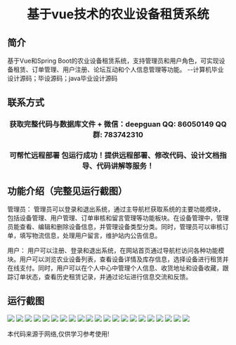 <p><h1 align="center">基于vue技术的农业设备租赁系统</h1></p>

## 简介
基于Vue和Spring Boot的农业设备租赁系统，支持管理员和用户角色，可实现设备租赁、订单管理、用户注册、论坛互动和个人信息管理等功能。    --计算机毕业设计源码；毕设源码；java毕业设计源码


## 联系方式
<p><h3 align="center">获取完整代码与数据库文件 + 微信：deepguan QQ: 86050149 QQ群: 783742310</h3></p>
<p><h3 align="center">可帮忙远程部署 包运行成功！提供远程部署、修改代码、设计文档指导、代码讲解等服务！</h3></p>

## 功能介绍（完整见运行截图）
管理员： 管理员可以登录和退出系统，通过主导航栏获取系统的主要功能模块，包括设备管理、用户管理、订单审核和留言管理等功能板块。在设备管理中，管理员能查看、编辑和删除设备信息，并管理设备类型分类。同时，管理员可以审核订单，填写物流信息，处理用户留言，维护站内公告信息。

用户： 用户可以注册、登录和退出系统，在网站首页通过导航栏访问各种功能模块。用户可以浏览农业设备列表，查看设备详情及库存信息，选择设备进行租赁并在线支付。同时，用户可以在个人中心中管理个人信息、收货地址和设备收藏，跟踪订单状态，查看历史租赁记录，并通过论坛进行信息交流和反馈。


## 运行截图
![](https://bs-1329754181.cos.ap-shanghai.myqcloud.com/spring/AgriculturalEquipmentRentalSystemBasedOnVue/img/001.jpg)
![](https://bs-1329754181.cos.ap-shanghai.myqcloud.com/spring/AgriculturalEquipmentRentalSystemBasedOnVue/img/002.jpg)
![](https://bs-1329754181.cos.ap-shanghai.myqcloud.com/spring/AgriculturalEquipmentRentalSystemBasedOnVue/img/003.jpg)
![](https://bs-1329754181.cos.ap-shanghai.myqcloud.com/spring/AgriculturalEquipmentRentalSystemBasedOnVue/img/004.jpg)
![](https://bs-1329754181.cos.ap-shanghai.myqcloud.com/spring/AgriculturalEquipmentRentalSystemBasedOnVue/img/005.jpg)
![](https://bs-1329754181.cos.ap-shanghai.myqcloud.com/spring/AgriculturalEquipmentRentalSystemBasedOnVue/img/006.jpg)
![](https://bs-1329754181.cos.ap-shanghai.myqcloud.com/spring/AgriculturalEquipmentRentalSystemBasedOnVue/img/007.jpg)
![](https://bs-1329754181.cos.ap-shanghai.myqcloud.com/spring/AgriculturalEquipmentRentalSystemBasedOnVue/img/008.jpg)
![](https://bs-1329754181.cos.ap-shanghai.myqcloud.com/spring/AgriculturalEquipmentRentalSystemBasedOnVue/img/009.jpg)
![](https://bs-1329754181.cos.ap-shanghai.myqcloud.com/spring/AgriculturalEquipmentRentalSystemBasedOnVue/img/010.jpg)
![](https://bs-1329754181.cos.ap-shanghai.myqcloud.com/spring/AgriculturalEquipmentRentalSystemBasedOnVue/img/011.jpg)
![](https://bs-1329754181.cos.ap-shanghai.myqcloud.com/spring/AgriculturalEquipmentRentalSystemBasedOnVue/img/012.jpg)
![](https://bs-1329754181.cos.ap-shanghai.myqcloud.com/spring/AgriculturalEquipmentRentalSystemBasedOnVue/img/013.jpg)
![](https://bs-1329754181.cos.ap-shanghai.myqcloud.com/spring/AgriculturalEquipmentRentalSystemBasedOnVue/img/014.jpg)
![](https://bs-1329754181.cos.ap-shanghai.myqcloud.com/spring/AgriculturalEquipmentRentalSystemBasedOnVue/img/015.jpg)
![](https://bs-1329754181.cos.ap-shanghai.myqcloud.com/spring/AgriculturalEquipmentRentalSystemBasedOnVue/img/016.jpg)
![](https://bs-1329754181.cos.ap-shanghai.myqcloud.com/spring/AgriculturalEquipmentRentalSystemBasedOnVue/img/017.jpg)
![](https://bs-1329754181.cos.ap-shanghai.myqcloud.com/spring/AgriculturalEquipmentRentalSystemBasedOnVue/img/018.jpg)
![](https://bs-1329754181.cos.ap-shanghai.myqcloud.com/spring/AgriculturalEquipmentRentalSystemBasedOnVue/img/019.jpg)
![](https://bs-1329754181.cos.ap-shanghai.myqcloud.com/spring/AgriculturalEquipmentRentalSystemBasedOnVue/img/020.jpg)
![](https://bs-1329754181.cos.ap-shanghai.myqcloud.com/spring/AgriculturalEquipmentRentalSystemBasedOnVue/img/021.jpg)

<p>本代码来源于网络,仅供学习参考使用!</p>
